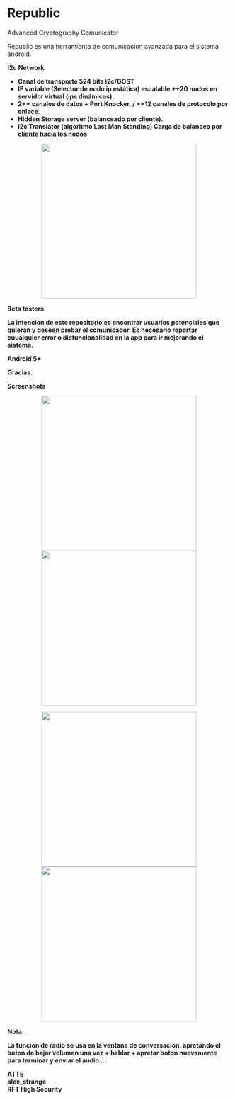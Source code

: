 # Republic
Advanced Cryptography Comunicator

Republic es una herramienta de comunicacion avanzada para el sistema android.

<b>I2c Network<b>

-	Canal de transporte 524 bits i2c/GOST
-	IP variable (Selector de nodo ip estática) escalable ++20 nodos en servidor virtual (ips dinámicas).
-	2++ canales de datos + Port Knocker, / ++12 canales de protocolo por enlace.
-	Hidden Storage server (balanceado por cliente).
-	I2c Translator (algoritmo Last Man Standing) Carga de balanceo por cliente hacia los nodos

<p align="center">
  <img src="../master/Republic.png" width="350"/>
</p>

<b>Beta testers.

La intencion de este repositorio es encontrar usuarios potenciales que quieran y deseen probar el comunicador.
Es necesario reportar cuualquier error o disfuncionalidad en la app para ir mejorando el sistema.

Android 5+

<b>Gracias.

<b>Screenshots

<p align="center">
  <img src="../master/Screenshot_20171103-111900.png" width="350"/>
  <img src="../master/Screenshot_20171103-112003.png" width="350"/>
</p>

<p align="center">
  <img src="../master/Screenshot_20171016-000514.png" width="350"/>
  <img src="../master/Screenshot_20171020-014652.png" width="350"/>
</p>


<b>Nota:

La funcion de radio se usa en la ventana de conversacion, apretando el boton de bajar volumen una vez + hablar + apretar boton nuevamente para terminar y enviar el audio ...

ATTE<br>
<b>alex_strange<br>
<b>RFT High Security
